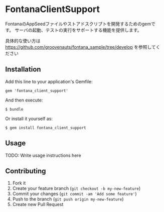 # FontanaClientSupport

FontanaのAppSeedファイルやストアドスクリプトを開発するためのgemです。
サーバの起動、テストの実行をサポートする機能を提供します。

具体的な使い方は
https://github.com/groovenauts/fontana_sample/tree/develop
を参照してください

## Installation

Add this line to your application's Gemfile:

    gem 'fontana_client_support'

And then execute:

    $ bundle

Or install it yourself as:

    $ gem install fontana_client_support

## Usage

TODO: Write usage instructions here

## Contributing

1. Fork it
2. Create your feature branch (`git checkout -b my-new-feature`)
3. Commit your changes (`git commit -am 'Add some feature'`)
4. Push to the branch (`git push origin my-new-feature`)
5. Create new Pull Request
